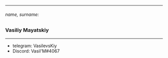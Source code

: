 #
##
*****
###### name, surname:
### Vasiliy Mayatskiy
****
  * telegram: VasilevsKiy
  * Discord: Vasil'M#4067
